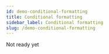 ```yaml
---
id: demo-conditional-formatting
title: Conditional formatting
sidebar_label: Conditional formatting
slug: /demo-conditional-formatting
---
```


Not ready yet
